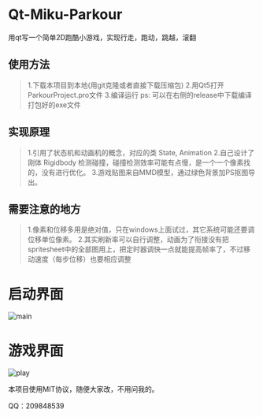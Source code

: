 # Qt-Miku-Parkour
用qt写一个简单2D跑酷小游戏，实现行走，跑动，跳越，滚翻

## 使用方法
> 1.下载本项目到本地(用git克隆或者直接下载压缩包)
> 2.用Qt5打开ParkourProject.pro文件
> 3.编译运行
> ps: 可以在右侧的release中下载编译打包好的exe文件

## 实现原理
> 1.引用了状态机和动画机的概念，对应的类 State, Animation
> 2.自己设计了刚体 Rigidbody 检测碰撞，碰撞检测效率可能有点慢，是一个一个像素找的，没有进行优化。
> 3.游戏贴图来自MMD模型，通过绿色背景加PS抠图导出。

## 需要注意的地方
> 1.像素和位移多用是绝对值，只在windows上面试过，其它系统可能还要调位移单位像素。
> 2.其实刷新率可以自行调整，动画为了衔接没有把spritesheet中的全部图用上，把定时器调快一点就能提高帧率了，不过移动速度（每步位移）也要相应调整

# 启动界面
![main](https://github.com/Movelocity/Qt-Miku-Parkour/blob/main/demo1.png)

# 游戏界面
![play](https://github.com/Movelocity/Qt-Miku-Parkour/blob/main/demo2.png)

本项目使用MIT协议，随便大家改，不用问我的。

QQ：209848539

